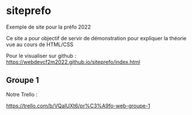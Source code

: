 # siteprefo
Exemple de site pour la préfo 2022

Ce site a pour objectif de servir de démonstration pour expliquer la théorie vue au cours de HTML/CSS

Pour le visualiser sur github : https://webdevcf2m2022.github.io/siteprefo/index.html

## Groupe 1

Notre Trello :

https://trello.com/b/VQaIUXt6/pr%C3%A9fo-web-groupe-1
